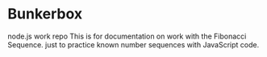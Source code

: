 # Bunkerbox
node.js work repo
This is for documentation on work with the Fibonacci Sequence.
just to practice known number sequences with JavaScript code.